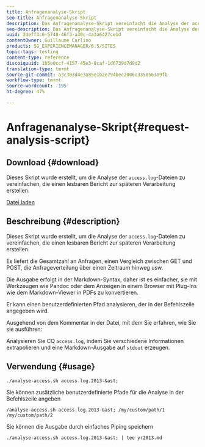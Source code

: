 ```yaml
---
title: Anfragenanalyse-Skript
seo-title: Anfragenanalyse-Skript
description: Das Anfragenanalyse-Skript vereinfacht die Analyse der access.log-Dateien und erzeugt einen lesbaren Bericht für die spätere Verarbeitung.
seo-description: Das Anfragenanalyse-Skript vereinfacht die Analyse der access.log-Dateien und erzeugt einen lesbaren Bericht für die spätere Verarbeitung.
uuid: 24eff3c6-5748-46f3-a30c-4a3a6427ce1d
contentOwner: Guillaume Carlino
products: SG_EXPERIENCEMANAGER/6.5/SITES
topic-tags: testing
content-type: reference
discoiquuid: 1b5e0ccf-4157-45e3-8caf-1d6739d7d9d2
translation-type: tm+mt
source-git-commit: a3c303d4e3a85e1b2e794bec2006c335056309fb
workflow-type: tm+mt
source-wordcount: '195'
ht-degree: 47%

---
```



# Anfragenanalyse-Skript{#request-analysis-script}

## Download {#download}

Dieses Skript wurde erstellt, um die Analyse der `access.log`-Dateien zu vereinfachen, die einen lesbaren Bericht zur späteren Verarbeitung erstellen.

[Datei laden](assets/analyse-access.sh)

## Beschreibung {#description}

Dieses Skript wurde erstellt, um die Analyse der `access.log`-Dateien zu vereinfachen, die einen lesbaren Bericht zur späteren Verarbeitung erstellen.

Es liefert die Gesamtzahl an Anfragen, einen Vergleich zwischen GET und POST, die Anfrageverteilung über einen Zeitraum hinweg usw.

Die Ausgabe erfolgt in der Markdown-Syntax, daher ist es einfacher, sie mit Werkzeugen wie Pandoc oder dem Anzeigen in einem Browser mit Plug-Ins wie dem Markdown-Viewer in PDFs zu konvertieren.

Er kann einen benutzerdefinierten Pfad analysieren, der in der Befehlszeile angegeben wird.

Ausgehend von dem Kommentar in der Datei, mit dem Sie erfahren, wie Sie sie ausführen:

Analysieren Sie CQ `access.log`, indem Sie verschiedene Informationen extrapolieren und eine Markdown-Ausgabe auf `stdout` erzeugen.

## Verwendung {#usage}

`./analyse-access.sh access.log.2013-&ast;`

Sie können zusätzliche benutzerdefinierte Pfade für die Analyse in der Befehlszeile angeben

`/analyse-access.sh access.log.2013-&ast; /my/custom/path/1 /my/custom/path/2`

Sie können die Ausgabe durch einfaches Piping speichern

`./analyse-access.sh access.log.2013-&ast; | tee yr2013.md`
